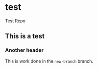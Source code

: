 # test
Test Repo

## This is a test

### Another header

This is work done in the `new-branch` branch.